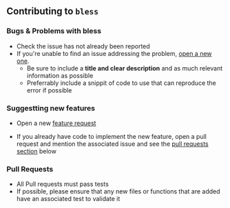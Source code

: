 ## Contributing to `bless`

### Bugs & Problems with bless

- Check the issue has not already been reported
- If you're unable to find an issue addressing the problem, [open a new one](https://github.com/kevincar/bless/issues/new?assignees=&labels=&template=bug_report.md&title=). 
  - Be sure to include a **title and clear description** and as much relevant information as possible
  - Preferrably include a snippit of code to use that can reproduce the error if possible

### Suggestting new features

- Open a new [feature request](https://github.com/kevincar/bless/issues/new?assignees=&labels=&template=feature_request.md&title=)

- If you already have code to implement the new feature, open a pull request and mention the associated issue and see the [pull requests section](#pull-requsts) below

### Pull Requests

- All Pull requests must pass tests
- If possible, please ensure that any new files or functions that are added have an associated test to validate it
